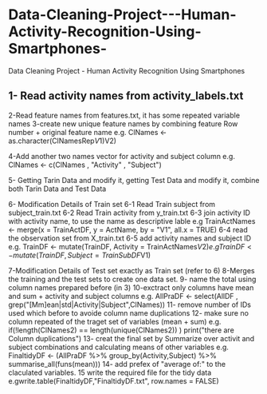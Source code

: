 # Data-Cleaning-Project---Human-Activity-Recognition-Using-Smartphones-
Data Cleaning Project - Human Activity Recognition Using Smartphones

## 1- Read activity names from activity_labels.txt
2-Read feature names from features.txt, it has some repeated variable names
3-create new unique feature names by combining feature Row number + original feature name
e.g. ClNames <- as.character(ClNamesRep$V1) %stri+% as.character(ClNamesRep$V2)

4-Add another two names vector for activity and subject column
e.g. ClNames <- c(ClNames , "Activity" , "Subject")

5- Getting Tarin Data and modify it, getting Test Data and modify it, combine both Tarin Data and Test Data

6- Modification Details of Train set
6-1 Read Train subject from subject_train.txt
6-2 Read Train activity from y_train.txt
6-3 join activity ID with activity name, to use the name as descriptive lable 
e.g TrainActNames <- merge(x = TrainActDF, y = ActName, by = "V1", all.x = TRUE)
6-4 read the observation set from X_train.txt
6-5 add activity names and subject ID
e.g. TrainDF <- mutate(TrainDF, Activity = TrainActNames$V2)
e.g  TrainDF <- mutate(TrainDF, Subject = TrainSubDF$V1)

7-Modification Details of Test set exactly as Train set (refer to 6) 
8-Merges the training and the test sets to create one data set.
9- name the total using column names prepared before (in 3)
10-exctract only columns have mean and sum + activity and subject columns 
e.g. AllPraDF <-  select(AllDF , grep("[Mm]ean|std|Activity|Subject",ClNames))
11- remove number of IDs used which before to avoide column name duplications
12- make sure no column repeated of the traget set of variables (mean + sum)
 e.g. if(!length(ClNames2) == length(unique(ClNames2)) ) print("there are Column duplications")
13- creat the final set by Summarize over activit and subject combinations and calculating means of other variables
e.g. FinaltidyDF <- (AllPraDF %>% group_by(Activity,Subject) %>% summarise_all(funs(mean)))
14- add prefex of "average of:" to the claculated variables. 
15 write the required file for the tidy data
e.gwrite.table(FinaltidyDF,"FinaltidyDF.txt", row.names = FALSE)




